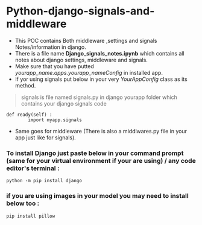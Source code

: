# Python-django-signals-and-middleware
- This POC contains Both middleware ,settings and signals Notes/information in django.
- There is a file name **Django_signals_notes.ipynb** which contains all notes about django settings, middleware and signals.
- Make sure that you have putted *yourapp_name.apps.yourapp_nameConfig* in installed app.
- If yor using signals put below in your very *YourAppConfig* class as its method.
> signals is file named signals.py in django yourapp folder which contains your django signals code
```
def ready(self) :
        import myapp.signals
```
- Same goes for middleware (There is also a middlwares.py file in your app just like for signals).

### To install Django just paste below in your command prompt (same for your virtual environment if your are using) / any code editor's terminal  :
```
python -m pip install django
```
### if you are using images in your model you may need to install below too :
```
pip install pillow
```
